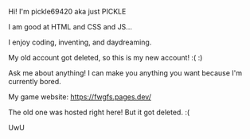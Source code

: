 Hi! I'm pickle69420 aka just PICKLE

I am good at HTML and CSS and JS...

I enjoy coding, inventing, and daydreaming.

My old account got deleted, so this is my new account! :( :)

Ask me about anything! I can make you anything you want because I'm currently bored.

My game website: https://fwgfs.pages.dev/

The old one was hosted right here! But it got deleted. :(

UwU
